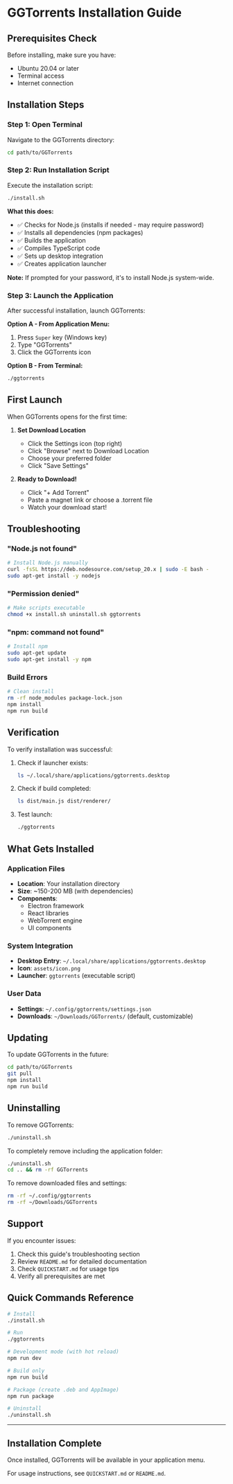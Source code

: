 # GGTorrents Installation Guide

## Prerequisites Check

Before installing, make sure you have:
- Ubuntu 20.04 or later
- Terminal access
- Internet connection

## Installation Steps

### Step 1: Open Terminal

Navigate to the GGTorrents directory:

```bash
cd path/to/GGTorrents
```

### Step 2: Run Installation Script

Execute the installation script:

```bash
./install.sh
```

**What this does:**
- ✅ Checks for Node.js (installs if needed - may require password)
- ✅ Installs all dependencies (npm packages)
- ✅ Builds the application
- ✅ Compiles TypeScript code
- ✅ Sets up desktop integration
- ✅ Creates application launcher

**Note:** If prompted for your password, it's to install Node.js system-wide.

### Step 3: Launch the Application

After successful installation, launch GGTorrents:

**Option A - From Application Menu:**
1. Press `Super` key (Windows key)
2. Type "GGTorrents"
3. Click the GGTorrents icon

**Option B - From Terminal:**
```bash
./ggtorrents
```

## First Launch

When GGTorrents opens for the first time:

1. **Set Download Location**
   - Click the Settings icon (top right)
   - Click "Browse" next to Download Location
   - Choose your preferred folder
   - Click "Save Settings"

2. **Ready to Download!**
   - Click "+ Add Torrent"
   - Paste a magnet link or choose a .torrent file
   - Watch your download start!

## Troubleshooting

### "Node.js not found"
```bash
# Install Node.js manually
curl -fsSL https://deb.nodesource.com/setup_20.x | sudo -E bash -
sudo apt-get install -y nodejs
```

### "Permission denied"
```bash
# Make scripts executable
chmod +x install.sh uninstall.sh ggtorrents
```

### "npm: command not found"
```bash
# Install npm
sudo apt-get update
sudo apt-get install -y npm
```

### Build Errors
```bash
# Clean install
rm -rf node_modules package-lock.json
npm install
npm run build
```

## Verification

To verify installation was successful:

1. Check if launcher exists:
   ```bash
   ls ~/.local/share/applications/ggtorrents.desktop
   ```

2. Check if build completed:
   ```bash
   ls dist/main.js dist/renderer/
   ```

3. Test launch:
   ```bash
   ./ggtorrents
   ```

## What Gets Installed

### Application Files
- **Location**: Your installation directory
- **Size**: ~150-200 MB (with dependencies)
- **Components**:
  - Electron framework
  - React libraries
  - WebTorrent engine
  - UI components

### System Integration
- **Desktop Entry**: `~/.local/share/applications/ggtorrents.desktop`
- **Icon**: `assets/icon.png`
- **Launcher**: `ggtorrents` (executable script)

### User Data
- **Settings**: `~/.config/ggtorrents/settings.json`
- **Downloads**: `~/Downloads/GGTorrents/` (default, customizable)

## Updating

To update GGTorrents in the future:

```bash
cd path/to/GGTorrents
git pull
npm install
npm run build
```

## Uninstalling

To remove GGTorrents:

```bash
./uninstall.sh
```

To completely remove including the application folder:

```bash
./uninstall.sh
cd .. && rm -rf GGTorrents
```

To remove downloaded files and settings:

```bash
rm -rf ~/.config/ggtorrents
rm -rf ~/Downloads/GGTorrents
```

## Support

If you encounter issues:

1. Check this guide's troubleshooting section
2. Review `README.md` for detailed documentation
3. Check `QUICKSTART.md` for usage tips
4. Verify all prerequisites are met

## Quick Commands Reference

```bash
# Install
./install.sh

# Run
./ggtorrents

# Development mode (with hot reload)
npm run dev

# Build only
npm run build

# Package (create .deb and AppImage)
npm run package

# Uninstall
./uninstall.sh
```

---

## Installation Complete

Once installed, GGTorrents will be available in your application menu.

For usage instructions, see `QUICKSTART.md` or `README.md`.
